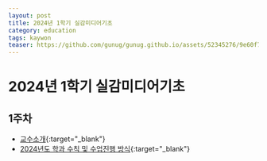 ```yaml
---
layout: post
title: 2024년 1학기 실감미디어기초
category: education
tags: kaywon
teaser: https://github.com/gunug/gunug.github.io/assets/52345276/9e60f7a8-2da2-4f02-a054-ab7049773aa3
---
```


# 2024년 1학기 실감미디어기초

## 1주차
* [교수소개](/education/2024/03/02/introduction.html){:target="_blank"}
* [2024년도 학과 수칙 및 수업진행 방식](/subpage/2024/03/03/education-rule.html){:target="_blank"}
